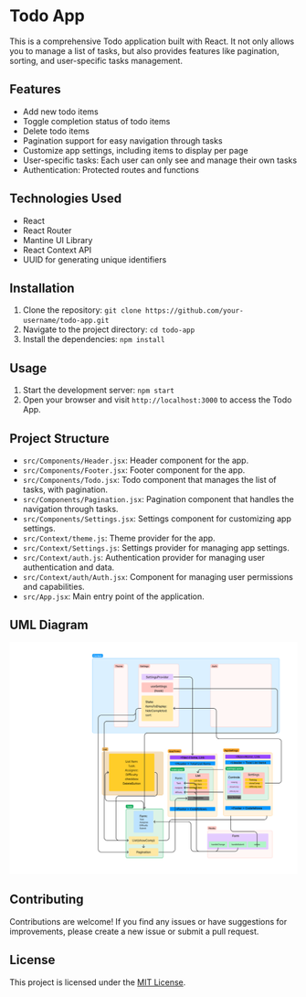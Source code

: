 # Todo App

This is a comprehensive Todo application built with React. It not only allows you to manage a list of tasks, but also provides features like pagination, sorting, and user-specific tasks management.

## Features

- Add new todo items
- Toggle completion status of todo items
- Delete todo items
- Pagination support for easy navigation through tasks
- Customize app settings, including items to display per page
- User-specific tasks: Each user can only see and manage their own tasks
- Authentication: Protected routes and functions

## Technologies Used

- React
- React Router
- Mantine UI Library
- React Context API
- UUID for generating unique identifiers

## Installation

1. Clone the repository: `git clone https://github.com/your-username/todo-app.git`
2. Navigate to the project directory: `cd todo-app`
3. Install the dependencies: `npm install`

## Usage

1. Start the development server: `npm start`
2. Open your browser and visit `http://localhost:3000` to access the Todo App.

## Project Structure

- `src/Components/Header.jsx`: Header component for the app.
- `src/Components/Footer.jsx`: Footer component for the app.
- `src/Components/Todo.jsx`: Todo component that manages the list of tasks, with pagination.
- `src/Components/Pagination.jsx`: Pagination component that handles the navigation through tasks.
- `src/Components/Settings.jsx`: Settings component for customizing app settings.
- `src/Context/theme.js`: Theme provider for the app.
- `src/Context/Settings.js`: Settings provider for managing app settings.
- `src/Context/auth.js`: Authentication provider for managing user authentication and data.
- `src/Context/auth/Auth.jsx`: Component for managing user permissions and capabilities.
- `src/App.jsx`: Main entry point of the application.

## UML Diagram

![UML](./public/todoUML.png)

## Contributing

Contributions are welcome! If you find any issues or have suggestions for improvements, please create a new issue or submit a pull request.

## License

This project is licensed under the [MIT License](https://opensource.org/licenses/MIT).
